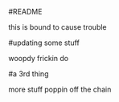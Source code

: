 #README

this is bound to cause trouble

#updating some stuff

woopdy frickin do

#a 3rd thing

more stuff poppin off the chain